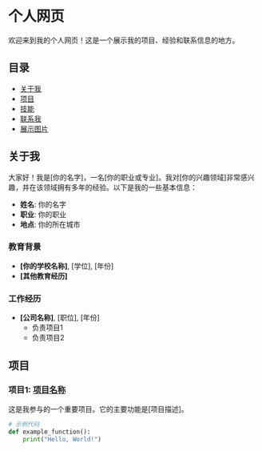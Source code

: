 # 个人网页

欢迎来到我的个人网页！这是一个展示我的项目、经验和联系信息的地方。

## 目录
- [关于我](#关于我)
- [项目](#项目)
- [技能](#技能)
- [联系我](#联系我)
- [展示图片](#展示图片)

## 关于我

大家好！我是[你的名字]，一名[你的职业或专业]。我对[你的兴趣领域]非常感兴趣，并在该领域拥有多年的经验。以下是我的一些基本信息：

- **姓名**: 你的名字
- **职业**: 你的职业
- **地点**: 你的所在城市

### 教育背景

- **[你的学校名称]**, [学位], [年份]
- **[其他教育经历]**

### 工作经历

- **[公司名称]**, [职位], [年份]
  - 负责项目1
  - 负责项目2

## 项目

### 项目1: [项目名称](项目链接)
这是我参与的一个重要项目。它的主要功能是[项目描述]。

```python
# 示例代码
def example_function():
    print("Hello, World!")
